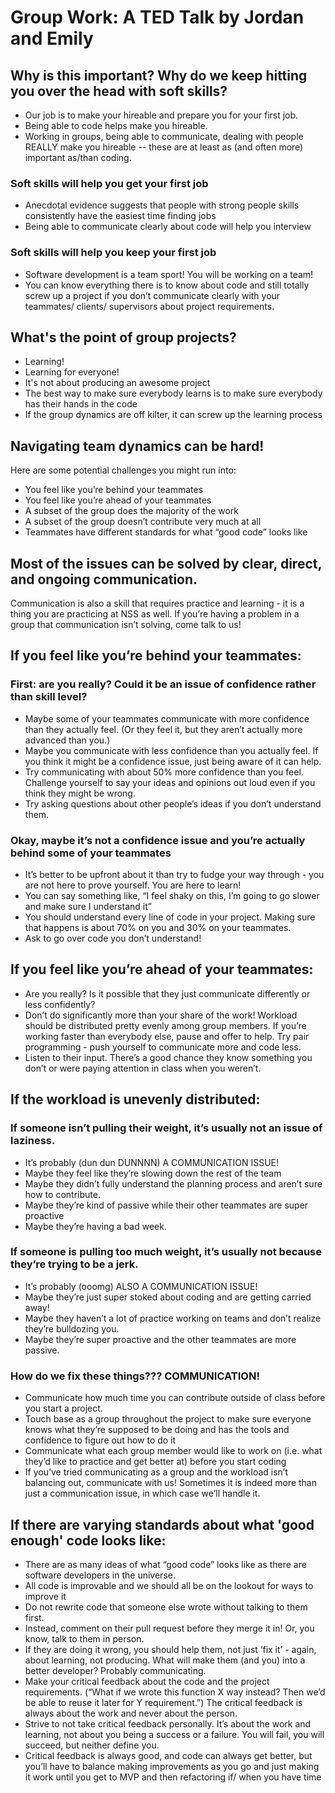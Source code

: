 # Group Work: A TED Talk by Jordan and Emily

## Why is this important? Why do we keep hitting you over the head with soft skills?
- Our job is to make your hireable and prepare you for your first job. 
- Being able to code helps make you hireable.
- Working in groups, being able to communicate, dealing with people REALLY make you hireable -- these are at least as (and often more) important as/than coding. 
### Soft skills will help you get your first job
- Anecdotal evidence suggests that people with strong people skills consistently have the easiest time finding jobs
- Being able to communicate clearly about code will help you interview
### Soft skills will help you keep your first job
- Software development is a team sport! You will be working on a team!
- You can know everything there is to know about code and still totally screw up a project if you don’t communicate clearly with your teammates/ clients/ supervisors about project requirements.


## What's the point of group projects?
- Learning!
- Learning for everyone! 
- It's not about producing an awesome project
- The best way to make sure everybody learns is to make sure everybody has their hands in the code
- If the group dynamics are off kilter, it can screw up the learning process 


## Navigating team dynamics can be hard! 
Here are some potential challenges you might run into:
- You feel like you’re behind your teammates
- You feel like you’re ahead of your teammates
- A subset of the group does the majority of the work
- A subset of the group doesn’t contribute very much at all
- Teammates have different standards for what “good code” looks like


## Most of the issues can be solved by clear, direct, and ongoing communication.
Communication is also a skill that requires practice and learning - it is a thing you are practicing at NSS as well. If you’re having a problem in a group that communication isn’t solving, come talk to us!


## If you feel like you’re behind your teammates:

### First: are you really? Could it be an issue of confidence rather than skill level? 
- Maybe some of your teammates communicate with more confidence than they actually feel. (Or they feel it, but they aren’t actually more advanced than you.)
- Maybe you communicate with less confidence than you actually feel. 
If you think it might be a confidence issue, just being aware of it can help. 
- Try communicating with about 50% more confidence than you feel. 
Challenge yourself to say your ideas and opinions out loud even if you think they might be wrong. 
- Try asking questions about other people’s ideas if you don’t understand them.

### Okay, maybe it’s not a confidence issue and you’re actually behind some of your teammates
- It’s better to be upfront about it than try to fudge your way through - you are not here to prove yourself. You are here to learn!
- You can say something like, “I feel shaky on this, I’m going to go slower and make sure I understand it”
- You should understand every line of code in your project. Making sure that happens is about 70% on you and 30% on your teammates.
- Ask to go over code you don’t understand!


## If you feel like you’re ahead of your teammates:
- Are you really? Is it possible that they just communicate differently or less confidently? 
- Don’t do significantly more than your share of the work! Workload should be distributed pretty evenly among group members. If you’re working faster than everybody else, pause and offer to help. Try pair programming - push yourself to communicate more and code less.
- Listen to their input. There’s a good chance they know something you don’t or were paying attention in class when you weren’t.


## If the workload is unevenly distributed:

### If someone isn’t pulling their weight, it’s usually not an issue of laziness.
- It’s probably (dun dun DUNNNN) A COMMUNICATION ISSUE!
- Maybe they feel like they’re slowing down the rest of the team
- Maybe they didn’t fully understand the planning process and aren’t sure how to contribute.
- Maybe they’re kind of passive while their other teammates are super proactive
- Maybe they’re having a bad week.

### If someone is pulling too much weight, it’s usually not because they’re trying to be a jerk.
- It’s probably (ooomg) ALSO A COMMUNICATION ISSUE!
- Maybe they’re just super stoked about coding and are getting carried away!
- Maybe they haven’t a lot of practice working on teams and don’t realize they’re bulldozing you.
- Maybe they’re super proactive and the other teammates are more passive.

### How do we fix these things??? COMMUNICATION!
- Communicate how much time you can contribute outside of class before you start a project.
- Touch base as a group throughout the project to make sure everyone knows what they’re supposed to be doing and has the tools and confidence to figure out how to do it
- Communicate what each group member would like to work on (i.e. what they’d like to practice and get better at) before you start coding
- If you’ve tried communicating as a group and the workload isn’t balancing out, communicate with us! Sometimes it is indeed more than just a communication issue, in which case we’ll handle it.


## If there are varying standards about what 'good enough' code looks like:
- There are as many ideas of what “good code” looks like as there are software developers in the universe.
- All code is improvable and we should all be on the lookout for ways to improve it 
- Do not rewrite code that someone else wrote without talking to them first.
- Instead, comment on their pull request before they merge it in! Or, you know, talk to them in person. 
- If they are doing it wrong, you should help them, not just ‘fix it’ - again, about learning, not producing. What will make them (and you) into a better developer? Probably communicating.
- Make your critical feedback about the code and the project requirements. (“What if we wrote this function X way instead? Then we’d be able to reuse it later for Y requirement.”) The critical feedback is always about the work and never about the person.
- Strive to not take critical feedback personally. It’s about the work and learning, not about you being a success or a failure. You will fail, you will succeed, but neither define you.
- Critical feedback is always good, and code can always get better, but you’ll have to balance making improvements as you go and just making it work until you get to MVP and then refactoring if/ when you have time

